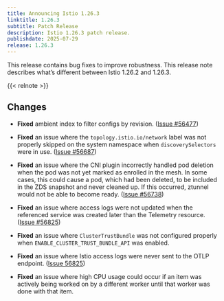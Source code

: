 ```yaml
---
title: Announcing Istio 1.26.3
linktitle: 1.26.3
subtitle: Patch Release
description: Istio 1.26.3 patch release.
publishdate: 2025-07-29
release: 1.26.3
---
```


This release contains bug fixes to improve robustness. This release note describes what’s different between Istio 1.26.2 and 1.26.3.

{{< relnote >}}

## Changes

- **Fixed** ambient index to filter configs by revision.
  ([Issue #56477](https://github.com/istio/istio/issues/56477))

- **Fixed** an issue where the `topology.istio.io/network` label was not properly skipped on the system namespace when `discoverySelectors` were in use.
  ([Issue #56687](https://github.com/istio/istio/issues/56687))

- **Fixed** an issue where the CNI plugin incorrectly handled pod deletion when the pod was not yet marked as enrolled in the mesh. In some cases, this could cause a pod, which had been deleted, to be included in the ZDS snapshot and never cleaned up. If this occurred, ztunnel would not be able to become ready.  ([Issue #56738](https://github.com/istio/istio/issues/56738))

- **Fixed** an issue where access logs were not updated when the referenced service was created later than the Telemetry resource.  ([Issue #56825](https://github.com/istio/istio/issues/56825))

- **Fixed** an issue where `ClusterTrustBundle` was not configured properly when `ENABLE_CLUSTER_TRUST_BUNDLE_API` was enabled.

- **Fixed** an issue where Istio access logs were never sent to the OTLP endpoint.  ([Issue 56825](https://github.com/istio/istio/issues/56825))

- **Fixed** an issue where high CPU usage could occur if an item was actively being worked on by a different worker until that worker was done with that item.
